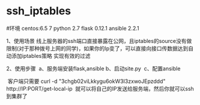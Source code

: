 # ssh_iptables
#环境
centos:6.5 7
python 2.7
flask 0.12.1
ansible 2.2.1

1、使用场景
线上服务器的ssh端口直接暴露在公网，且iptables的source没有做限制(对于那种拨号上网的同学)，如果你的Ip变了，可以直接向接口传数据达到自动添加iptables策略
实现有效的过滤


2、使用步骤
  a、服务端安装flask,ansible
  b、启动site.py
  c、配置ansible
  
  客户端只需要 curl -d "3chgb02viLkkygu6okW3I3zxwoJEpzddd" http://IP:PORT/get-local-ip
  就可以将自己的IP发送给服务端，然后你就可以ssh到集群了
